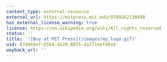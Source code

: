 ```yaml
---
content_type: external-resource
external_url: https://mitpress.mit.edu/9780262130448
has_external_license_warning: true
license: https://en.wikipedia.org/wiki/All_rights_reserved
status: ''
title: '![Buy at MIT Press](/images/mp_logo.gif)'
uid: 87d469ef-6564-4e20-8075-da771eef40ed
wayback_url: ''
---
```

